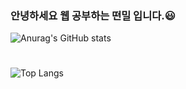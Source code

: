 ### 안녕하세요 웹 공부하는 떤밀 입니다.😃
<div>
  
  ![Anurag's GitHub stats](https://github-readme-stats.vercel.app/api?username=ttunmill&show_icons=true&theme=dark)
  #
  ![Top Langs](https://github-readme-stats.vercel.app/api/top-langs/?username=ttunmill&layout=compact&theme=dark)
  <!-- 출처: https://eunhee-programming.tistory.com/244 [코드짜는 문과녀:티스토리] -->
</div>

<!--
**ttunmill/ttunmill** is a ✨ _special_ ✨ repository because its `README.md` (this file) appears on your GitHub profile.

Here are some ideas to get you started:

- 🔭 I’m currently working on ...
- 🌱 I’m currently learning ...
- 👯 I’m looking to collaborate on ...
- 🤔 I’m looking for help with ...
- 💬 Ask me about ...
- 📫 How to reach me: ...
- 😄 Pronouns: ...
- ⚡ Fun fact: ...
-->
